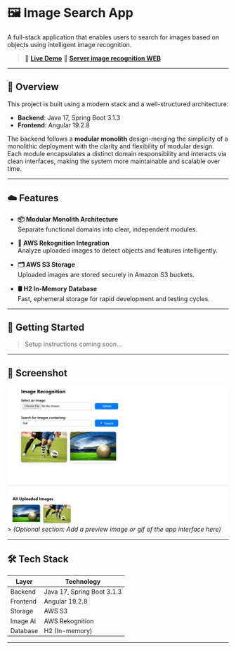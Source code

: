 # 🖼️ Image Search App

A full-stack application that enables users to search for images based on objects using intelligent image recognition.

> 🔗 **[Live Demo](http://staticjshostablewebresource.s3-website.eu-north-1.amazonaws.com/)**
> 🔗 **[Server image recognition WEB](http://ec2-3-68-185-147.eu-central-1.compute.amazonaws.com:8080/view/images)**

---

## 🧠 Overview

This project is built using a modern stack and a well-structured architecture:

- **Backend**: Java 17, Spring Boot 3.1.3
- **Frontend**: Angular 19.2.8

The backend follows a **modular monolith** design-merging the simplicity of a monolithic deployment with the clarity and flexibility of modular design. Each module encapsulates a distinct domain responsibility and interacts via clean interfaces, making the system more maintainable and scalable over time.

---

## ☁️ Features

- **📦 Modular Monolith Architecture**  
  Separate functional domains into clear, independent modules.

- **🧠 AWS Rekognition Integration**  
  Analyze uploaded images to detect objects and features intelligently.

- **🗂️ AWS S3 Storage**  
  Uploaded images are stored securely in Amazon S3 buckets.

- **🛢️ H2 In-Memory Database**  
  Fast, ephemeral storage for rapid development and testing cycles.

---

## 🚀 Getting Started

> Setup instructions coming soon...

---

## 📸 Screenshot

![img.png](img.png)> _(Optional section: Add a preview image or gif of the app interface here)_

---

## 🛠️ Tech Stack

| Layer     | Technology                     |
|-----------|--------------------------------|
| Backend   | Java 17, Spring Boot 3.1.3     |
| Frontend  | Angular 19.2.8                 |
| Storage   | AWS S3                         |
| Image AI  | AWS Rekognition                |
| Database  | H2 (In-memory)                 |

---


